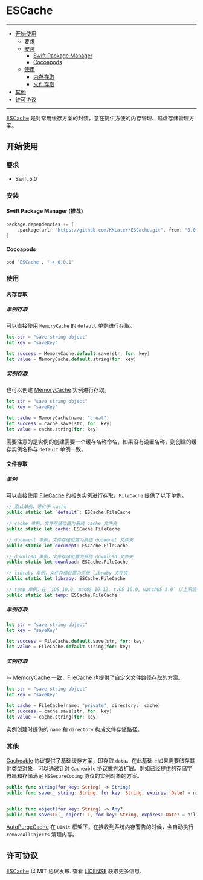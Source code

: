 # ESCache

----

* [开始使用](#开始使用) 
    * [要求](#要求)
    * [安装](#安装)
        * [Swift Package Manager](#SwiftPackageManager)
        * [Cocoapods](#Cocoapods)
    * [使用](#使用)
        * [内存存取](#内存存取)
        * [文件存取](#文件存取)
* [其他](#其他)
* [许可协议](#许可协议)

----

[ESCache](https://github.com/KKLater/ESCache) 是对常用缓存方案的封装，意在提供方便的内存管理、磁盘存储管理方案。

##  <span id="开始使用">开始使用</span>

### <span id="要求">要求</span>

* Swift 5.0

### <span id="安装">安装</span>

#### <span id="SwiftPackageManager">Swift Package Manager (推荐)</span>

```swift
package.dependencies += [
    .package(url: "https://github.com/KKLater/ESCache.git", from: "0.0.1"),
]
```

#### <span id="Cocoapods">Cocoapods</span>

```sh
pod 'ESCache', "~> 0.0.1"
```

### <span id="使用">使用</span>

#### <span id="内存存取">内存存取</span>

##### 单例存取

可以直接使用 `MemoryCache` 的 `default` 单例进行存取。

```swift
let str = "save string object"
let key = "saveKey"

let success = MemoryCache.default.save(str, for: key)
let value = MemoryCache.default.string(for: key)
```



##### 实例存取

也可以创建 [MemoryCache](https://github.com/KKLater/ESCache/blob/main/Sources/ESCache/MemoryCache.swift) 实例进行存取。

```swift
let str = "save string object"
let key = "saveKey"

let cache = MemoryCache(name: "creat")
let success = cache.save(str, for: key)
let value = cache.string(for: key)
```

需要注意的是实例的创建需要一个缓存名称命名，如果没有设置名称，则创建的缓存实例名称与 `default` 单例一致。

#### <span id="文件存取">文件存取</span>

##### 单例

可以直接使用 [FileCache](https://github.com/KKLater/ESCache/blob/main/Sources/ESCache/FileCache.swift) 的相关实例进行存取，`FileCache` 提供了以下单例。

```swift
// 默认单例，等价于 cache
public static let `default`: ESCache.FileCache

// cache 单例，文件存储位置为系统 cache 文件夹
public static let cache: ESCache.FileCache

// document 单例，文件存储位置为系统 documnet 文件夹
public static let document: ESCache.FileCache

// download 单例，文件存储位置为系统 download 文件夹
public static let download: ESCache.FileCache

// libraby 单例，文件存储位置为系统 libraby 文件夹
public static let libraby: ESCache.FileCache

// temp 单例，在 `iOS 10.0, macOS 10.12, tvOS 10.0, watchOS 3.0` 以上系统版本，文件存储在 temp 文件路径，其他版本存储在 `cache` 路径
public static let temp: ESCache.FileCache

```

##### 单例存取

```swift
let str = "save string object"
let key = "saveKey"

let success = FileCache.default.save(str, for: key)
let value = FileCache.default.string(for: key)
```

##### 实例存取

与 [MemoryCache](https://github.com/KKLater/ESCache/blob/main/Sources/ESCache/MemoryCache.swift) 一致，[FileCache](https://github.com/KKLater/ESCache/blob/main/Sources/ESCache/FileCache.swift) 也提供了自定义文件路径存取的方案。

```swift  
let str = "save string object"
let key = "saveKey"

let cache = FileCache(name: "private", directory: .cache)
let success = cache.save(str, for: key)
let value = cache.string(for: key)
```

实例创建时提供的 `name` 和 `directory` 构成文件存储路径。

### <span id="其他">其他</span>



[Cacheable](https://github.com/KKLater/ESCache/blob/main/Sources/ESCache/Cacheable.swift) 协议提供了基础缓存方案，即存取 `data`。在此基础上如果需要储存其他类型对象，可以通过针对 `Cacheable` 协议做方法扩展。例如已经提供的存储字符串和存储满足 `NSSecureCoding` 协议的实例对象的方案。

```swift
public func string(for key: String) -> String?
public func save(_ string: String, for key: String, expires: Date? = nil) -> Bool


public func object(for key: String) -> Any? 
public func save<T>(_ object: T, for key: String, expires: Date? = nil) -> Bool where T : NSObject, T : NSSecureCoding 
```



[AutoPurgeCache](https://github.com/KKLater/ESCache/blob/main/Sources/ESCache/AutoPurgeCache.swift) 在 `UIKit` 框架下，在接收到系统内存警告的时候，会自动执行 `removeAllObjects` 清理内存。

## <span id="许可协议">许可协议</span>

[ESCache](https://github.com/KKLater/ESCache) 以 MIT 协议发布. 查看 [LICENSE](https://github.com/KKLater/ESCache/blob/main/LICENSE) 获取更多信息.


